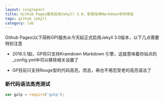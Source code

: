 ```yaml
---
layout: singlepost
title: Github Pages服务启用Jekyll 3.0，享受纯净Markdown写作体验
tags: github jekyll
category: lab
---
```


Github Pages(以下简称GP)服务从今天起正式启用Jekyll 3.0版本，以下几点需要特别注意

<!-- more -->

  * 2016.5.1起，GP将只支持Kramdown Markdown 引擎，这就意味着你站点的_config.yml中可以移除相关设置了

  * GP目前只支持Rouge型的代码高亮，而且，再也不用忍受老的高亮语法了

### 新代码语法高亮测试

```javascript
var gulp = require('gulp');
```
